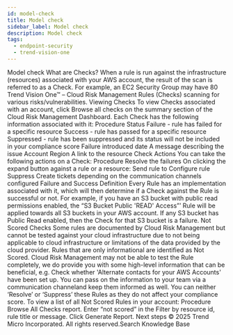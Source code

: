 ```yaml
---
id: model-check
title: Model check
sidebar_label: Model check
description: Model check
tags:
  - endpoint-security
  - trend-vision-one
---
```


 Model check What are Checks? When a rule is run against the infrastructure (resources) associated with your AWS account, the result of the scan is referred to as a Check. For example, an EC2 Security Group may have 80 Trend Vision One™ – Cloud Risk Management Rules (Checks) scanning for various risks/vulnerabilities. Viewing Checks To view Checks associated with an account, click Browse all checks on the summary section of the Cloud Risk Management Dashboard. Each Check has the following information associated with it: Procedure Status Failure - rule has failed for a specific resource Success - rule has passed for a specific resource Suppressed - rule has been suppressed and its status will not be included in your compliance score Failure introduced date A message describing the issue Account Region A link to the resource Check Actions You can take the following actions on a Check: Procedure Resolve the failures On clicking the expand button against a rule or a resource: Send rule to Configure rule Suppress Create tickets depending on the communication channels configured Failure and Success Definition Every Rule has an implementation associated with it, which will then determine if a Check against the Rule is successful or not. For example, if you have an S3 bucket with public read permissions enabled, the “S3 Bucket Public 'READ' Access”’ Rule will be applied towards all S3 buckets in your AWS account. If any S3 bucket has Public Read enabled, then the Check for that S3 bucket is a failure. Not Scored Checks Some rules are documented by Cloud Risk Management but cannot be tested against your cloud infrastructure due to not being applicable to cloud infrastructure or limitations of the data provided by the cloud provider. Rules that are only informational are identified as Not Scored. Cloud Risk Management may not be able to test the Rule completely, we do provide you with some high-level information that can be beneficial, e.g. Check whether 'Alternate contacts for your AWS Accounts' have been set up. You can pass on the information to your team via a communication channeland keep them informed as well. You can neither ‘Resolve’ or ‘Suppress’ these Rules as they do not affect your compliance score. To view a list of all Not Scored Rules in your account: Procedure Browse All Checks report. Enter “not scored” in the Filter by resource id, rule title or message. Click Generate Report. Next steps © 2025 Trend Micro Incorporated. All rights reserved.Search Knowledge Base